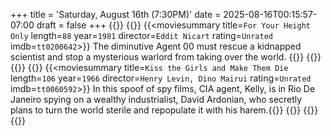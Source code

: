+++
title = 'Saturday, August 16th (7:30PM)'
date = 2025-08-16T00:15:57-07:00
draft = false
+++
{{<movienight>}}
{{<movie>}}
{{<moviesummary title=`For Your Height Only` length=`88` year=`1981` director=`Eddit Nicart` rating=`Unrated` imdb=`tt0200642`>}}
The diminutive Agent 00 must rescue a kidnapped scientist and stop a mysterious warlord from taking over the world.
{{</moviesummary>}}
{{<movietrailer iRajrmiarkg>}}
{{</movie>}}
{{<movie>}}
{{<moviesummary title=`Kiss the Girls and Make Them Die` length=`106` year=`1966` director=`Henry Levin, Dino Mairui` rating=`Unrated` imdb=`tt0060592`>}}
In this spoof of spy films, CIA agent, Kelly, is in Rio De Janeiro spying on a wealthy industrialist, David Ardonian, who secretly plans to turn the world sterile and repopulate it with his harem.{{</moviesummary>}}
{{<movietrailer PBORt0Cc42o>}}
{{</movie>}}
{{</movienight>}}